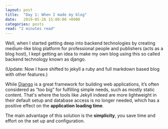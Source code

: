 ```yaml
---
layout: post
title:  "Day 1: When I made my blog"
date:   2019-05-26 15:00:00 +0900
categories: posts
read: "2 minutes read"
---
```


Well, when I started getting deep into backend technologies by creating medium-like blog platform for professional people and publishers (acts as a blog host), I kept getting an idea to make my own blog using this so called backend technology known as django.

(Update: Now I have shifted to jekyll a ruby and full markdown based blog with other features.)

While [Django](https://www.djangoproject.com/) is a great framework for building web applications, it’s often considered as “too big” for fulfilling simple needs, such as mostly static content. That's where the tools like Jekyll indeed are more lightweight in their default setup and database access is no longer needed, which has a positive effect on the **application loading time**.

The main advantage of this solution is the **simplicity**, you save time and effort on the set up and configuration.

